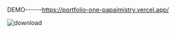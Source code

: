 DEMO------https://portfolio-one-papaimistry.vercel.app/


![download](https://github.com/papaimistry/React-Portfolio-One/assets/103406706/9d43a557-6653-4865-8a74-1c732891e3ab)
